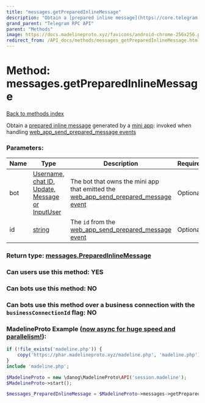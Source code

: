 ```yaml
---
title: "messages.getPreparedInlineMessage"
description: "Obtain a [prepared inline message](https://core.telegram.org/api/bots/inline#21-using-a-prepared-inline-message) generated by a [mini app](https://core.telegram.org/api/bots/webapps): invoked when handling [web\_app\_send\_prepared\_message events](https://core.telegram.org/api/web-events#web-app-send-prepared-message)"
grand_parent: "Telegram RPC API"
parent: "Methods"
image: https://docs.madelineproto.xyz/favicons/android-chrome-256x256.png
redirect_from: /API_docs/methods/messages_getPreparedInlineMessage.html
---
```

# Method: messages.getPreparedInlineMessage
[Back to methods index](index.html)



Obtain a [prepared inline message](https://core.telegram.org/api/bots/inline#21-using-a-prepared-inline-message) generated by a [mini app](https://core.telegram.org/api/bots/webapps): invoked when handling [web\_app\_send\_prepared\_message events](https://core.telegram.org/api/web-events#web-app-send-prepared-message)

### Parameters:

| Name     |    Type       | Description | Required |
|----------|---------------|-------------|----------|
|bot|[Username, chat ID, Update, Message or InputUser](/API_docs/types/InputUser.html) | The bot that owns the mini app that emitted the [web\_app\_send\_prepared\_message event](https://core.telegram.org/api/web-events#web-app-send-prepared-message) | Optional|
|id|[string](/API_docs/types/string.html) | The `id` from the [web\_app\_send\_prepared\_message event](https://core.telegram.org/api/web-events#web-app-send-prepared-message) | Optional|


### Return type: [messages.PreparedInlineMessage](/API_docs/types/messages.PreparedInlineMessage.html)

### Can users use this method: **YES**


### Can bots use this method: **NO**


### Can bots use this method over a business connection with the `businessConnectionId` flag: **NO**


### MadelineProto Example ([now async for huge speed and parallelism!](https://docs.madelineproto.xyz/docs/ASYNC.html)):


```php
if (!file_exists('madeline.php')) {
    copy('https://phar.madelineproto.xyz/madeline.php', 'madeline.php');
}
include 'madeline.php';

$MadelineProto = new \danog\MadelineProto\API('session.madeline');
$MadelineProto->start();

$messages_PreparedInlineMessage = $MadelineProto->messages->getPreparedInlineMessage(bot: $InputUser, id: 'string', );
```

